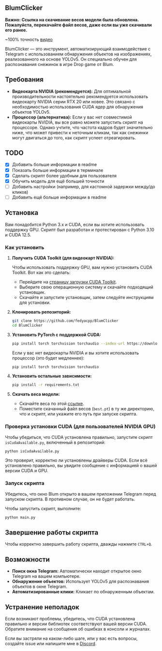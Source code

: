 ## BlumClicker

**Важно: Ссылка на скачивание весов модели была обновлена. Пожалуйста, перекачайте файл весов, даже если вы уже скачивали его ранее.**

~100% точность [видео](https://photos.app.goo.gl/TYiW38Hc1g3Qqbnu5)

BlumClicker — это инструмент, автоматизирующий взаимодействие с Telegram с использованием обнаружения объектов на изображениях, реализованного на основе YOLOv5. Он специально обучен для распознавания снежинок в игре Drop game от Blum.

## Требования

* **Видеокарта NVIDIA (рекомендуется):** Для оптимальной производительности настоятельно рекомендуется использовать видеокарту NVIDIA серии RTX 20 или новее. Это связано с необходимостью использования CUDA ядер для обнаружения объектов YOLOv5.
* **Процессор (альтернатива):** Если у вас нет совместимой видеокарты NVIDIA, вы все равно можете запустить скрипт на процессоре. Однако учтите, что частота кадров будет значительно ниже, что может привести к неточным кликам, так как снежинки могут двигаться до того, как скрипт успеет отреагировать.

## TODO

- [x] Добавить больше информации в readme
- [x] Показать больше информации в терминале
- [x] Сделать скрипт более удобным для пользователя
- [x] Обучить модель для ещё большей точности
- [ ] Добавить настройки (например, для кастомной задержки между/до кликов)
- [ ] Добавить ещё больше информации в readme

## Установка

Вам понадобится Python 3.x и CUDA, если вы хотите использовать поддержку GPU. Скрипт был разработан и протестирован с Python 3.10 и CUDA 12.5.

### Как установить

1. **Получить CUDA Toolkit (для видеокарт NVIDIA):**

   Чтобы использовать поддержку GPU, вам нужно установить CUDA Toolkit. Вот как это сделать:

   - Перейдите на [страницу загрузки CUDA Toolkit](https://developer.nvidia.com/cuda-downloads).
   - Выберите свою операционную систему и скачайте подходящий установщик.
   - Скачайте и запустите установщик, затем следуйте инструкциям для установки.

2. **Клонировать репозиторий:**
   ```bash
   git clone https://github.com/fedyacpp/BlumClicker
   cd BlumClicker
   ```

3. **Установить PyTorch с поддержкой CUDA:**
   ```bash
   pip install torch torchvision torchaudio --index-url https://download.pytorch.org/whl/cu121
   ```

   Если у вас нет видеокарты NVIDIA и вы хотите использовать процессор (это будет медленнее):
   ```bash
   pip install torch torchvision torchaudio
   ```

4. **Установить остальные зависимости:**
   ```bash
   pip install -r requirements.txt
   ```

5. **Скачать веса модели:**
   - Скачайте веса по этой [ссылке](https://drive.google.com/file/d/1lUTl4GulseoWs_vhPnYp0qkIYaumKMNg/view?usp=sharing).
   - Поместите скачанный файл весов (`best.pt`) в ту же директорию, что и скрипт, или укажите его путь при запуске скрипта.

### Проверка установки CUDA (для пользователей NVIDIA GPU)

Чтобы убедиться, что CUDA установлена правильно, запустите скрипт `isCudaAvailable.py`, включенный в репозиторий:

```bash
python isCudaAvailable.py
```

Это проверит, корректно ли установлены драйверы CUDA. Если всё установлено правильно, вы увидите сообщение с информацией о вашей версии CUDA и GPU.

### Запуск скрипта

Убедитесь, что окно Blum открыто в вашем приложении Telegram перед запуском скрипта. В противном случае, он не будет работать.

Чтобы запустить скрипт, выполните:
```bash
python main.py
```

## Завершение работы скрипта

Чтобы корректно завершить работу скрипта, дважды нажмите `CTRL+Q`.

## Возможности

- **Поиск окна Telegram:** Автоматически находит открытое окно Telegram на вашем компьютере.
- **Обнаружение объектов:** Использует YOLOv5 для распознавания объектов в окне Telegram.
- **Автоматизированные клики:** Кликает по обнаруженным объектам.

## Устранение неполадок

Если возникают проблемы, убедитесь, что CUDA установлена правильно и версии библиотек соответствуют вашей версии CUDA. Обратите внимание на сообщения об ошибках в консоли и журналах.

Если вы застряли на каком-либо шаге, или у вас есть вопросы, создайте issue или напишите мне в [Discord](https://discord.com/users/fedyacpp).
